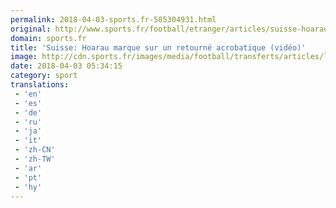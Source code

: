 ```yaml
---
permalink: 2018-04-03-sports.fr-585304931.html
original: http://www.sports.fr/football/etranger/articles/suisse-hoarau-marque-sur-un-retourne-acrobatique-video-2127998
domain: sports.fr
title: 'Suisse: Hoarau marque sur un retourné acrobatique (vidéo)'
image: http://cdn.sports.fr/images/media/football/transferts/articles/l-ol-s-est-fait-recaler-par-hoarau/guillaume-hoarau/20326250-1-fre-FR/Guillaume-Hoarau.jpg
date: 2018-04-03 05:34:15
category: sport
translations: 
 - 'en'
 - 'es'
 - 'de'
 - 'ru'
 - 'ja'
 - 'it'
 - 'zh-CN'
 - 'zh-TW'
 - 'ar'
 - 'pt'
 - 'hy'
---
```


